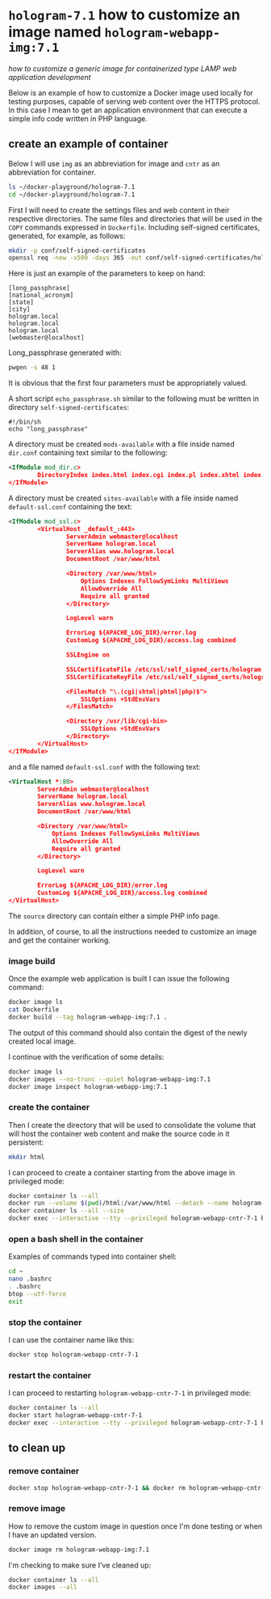 # `hologram-7.1`  how to customize an image named `hologram-webapp-img:7.1`

*how to customize a generic image for containerized type LAMP web application development*

Below is an example of how to customize a Docker image used locally for testing purposes, capable of serving web content over the HTTPS protocol.
In this case I mean to get an application environment that can execute a simple info code written in PHP language.

## create an example of container

Below I will use `img` as an abbreviation for image and `cntr` as an abbreviation for container.

```bash
ls ~/docker-playground/hologram-7.1
cd ~/docker-playground/hologram-7.1
```

First I will need to create the settings files and web content in their respective directories.
The same files and directories that will be used in the `COPY` commands expressed in `Dockerfile`.
Including self-signed certificates, generated, for example, as follows:

```bash
mkdir -p conf/self-signed-certificates
openssl req -new -x509 -days 365 -out conf/self-signed-certificates/hologram.pem -keyout conf/self-signed-certificates/hologram.key
```

Here is just an example of the parameters to keep on hand:

```text
[long_passphrase]
[national_acronym]
[state]
[city]
hologram.local
hologram.local
hologram.local
[webmaster@localhost]
```

Long_passphrase generated with:

```bash
pwgen -s 48 1
```

It is obvious that the first four parameters must be appropriately valued.

A short script `echo_passphrase.sh` similar to the following must be written in directory `self-signed-certificates`:

```text
#!/bin/sh
echo "long_passphrase"
```

A directory must be created `mods-available` with a file inside named `dir.conf` containing text similar to the following:

```xml
<IfModule mod_dir.c>
        DirectoryIndex index.html index.cgi index.pl index.xhtml index.htm index.php
</IfModule>
```

A directory must be created `sites-available` with a file inside named `default-ssl.conf` containing the text:

```xml
<IfModule mod_ssl.c>
        <VirtualHost _default_:443>
                ServerAdmin webmaster@localhost
                ServerName hologram.local
                ServerAlias www.hologram.local
                DocumentRoot /var/www/html

                <Directory /var/www/html>
                    Options Indexes FollowSymLinks MultiViews
                    AllowOverride All
                    Require all granted
                </Directory>

                LogLevel warn

                ErrorLog ${APACHE_LOG_DIR}/error.log
                CustomLog ${APACHE_LOG_DIR}/access.log combined

                SSLEngine on

                SSLCertificateFile /etc/ssl/self_signed_certs/hologram.pem
                SSLCertificateKeyFile /etc/ssl/self_signed_certs/hologram.key

                <FilesMatch "\.(cgi|shtml|phtml|php)$">
                    SSLOptions +StdEnvVars
                </FilesMatch>

                <Directory /usr/lib/cgi-bin>
                    SSLOptions +StdEnvVars
                </Directory>
        </VirtualHost>
</IfModule>
```

and a file named `default-ssl.conf` with the following text:

```xml
<VirtualHost *:80>
        ServerAdmin webmaster@localhost
        ServerName hologram.local
        ServerAlias www.hologram.local
        DocumentRoot /var/www/html

        <Directory /var/www/html>
            Options Indexes FollowSymLinks MultiViews
            AllowOverride All
            Require all granted
        </Directory>

        LogLevel warn

        ErrorLog ${APACHE_LOG_DIR}/error.log
        CustomLog ${APACHE_LOG_DIR}/access.log combined
</VirtualHost>
```

The `source` directory can contain either a simple PHP info page.

In addition, of course, to all the instructions needed to customize an image and get the container working.

### image build

Once the example web application is built I can issue the following command:

```bash
docker image ls
cat Dockerfile
docker build --tag hologram-webapp-img:7.1 .
```

The output of this command should also contain the digest of the newly created local image.

I continue with the verification of some details:

```bash
docker image ls
docker images --no-trunc --quiet hologram-webapp-img:7.1
docker image inspect hologram-webapp-img:7.1
```

### create the container

Then I create the directory that will be used to consolidate the volume that will host the container web content and make the source code in it persistent:

```bash
mkdir html
```

I can proceed to create a container starting from the above image in privileged mode:

```bash
docker container ls --all
docker run --volume $(pwd)/html:/var/www/html --detach --name hologram-webapp-cntr-7-1 --publish 8443:443 --pull=never hologram-webapp-img:7.1
docker container ls --all --size
docker exec --interactive --tty --privileged hologram-webapp-cntr-7-1 bash
```

### open a bash shell in the container

Examples of commands typed into container shell:

```bash
cd ~
nano .bashrc
. .bashrc
btop --utf-force
exit
```

### stop the container

I can use the container name like this:

```bash
docker stop hologram-webapp-cntr-7-1
```

### restart the container

I can proceed to restarting `hologram-webapp-cntr-7-1` in privileged mode:

```bash
docker container ls --all
docker start hologram-webapp-cntr-7-1
docker exec --interactive --tty --privileged hologram-webapp-cntr-7-1 bash
```

## to clean up

### remove container

```bash
docker stop hologram-webapp-cntr-7-1 && docker rm hologram-webapp-cntr-7-1
```

### remove image

How to remove the custom image in question once I'm done testing or when I have an updated version.

```bash
docker image rm hologram-webapp-img:7.1
```

I'm checking to make sure I've cleaned up:

```bash
docker container ls --all
docker images --all
```
